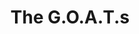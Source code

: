 ---
pid: PT137
title: The G.O.A.T.s
location_transcription: Rittenhouse Square
zipcode: '19134'
outside_phl: 
neighborhood: Port Richmond
age: '15'
age_range: 13-19
instagram: 
image_file_name: PT_137.jpg
proposal_transcription: |-
  '-a life sized monument of Lil Uzi Vert, the guy who dresses up as Jesus in Center City, and the singing candy lady (singing_candy_lady)
  -Lil Uzi is in the middle of dancing tour life
  -Jesus guy is holding up a peace sign
  -singing candy lady is in the
topic: Philadelphia
topic_summary: '0'
type: Other No Form
keywords_other: 
credit: 
image_labels: 
twitter: 
facebook: 
permalink: "/monuments/pt137/"
layout: item-page
---